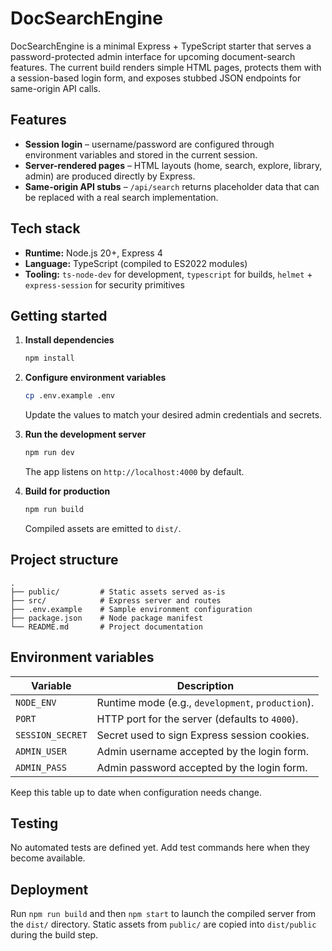 # DocSearchEngine

DocSearchEngine is a minimal Express + TypeScript starter that serves a password-protected admin interface for upcoming document-search features. The current build renders simple HTML pages, protects them with a session-based login form, and exposes stubbed JSON endpoints for same-origin API calls.

## Features
- **Session login** – username/password are configured through environment variables and stored in the current session.
- **Server-rendered pages** – HTML layouts (home, search, explore, library, admin) are produced directly by Express.
- **Same-origin API stubs** – `/api/search` returns placeholder data that can be replaced with a real search implementation.

## Tech stack
- **Runtime:** Node.js 20+, Express 4
- **Language:** TypeScript (compiled to ES2022 modules)
- **Tooling:** `ts-node-dev` for development, `typescript` for builds, `helmet` + `express-session` for security primitives

## Getting started
1. **Install dependencies**
   ```bash
   npm install
   ```

2. **Configure environment variables**
   ```bash
   cp .env.example .env
   ```
   Update the values to match your desired admin credentials and secrets.

3. **Run the development server**
   ```bash
   npm run dev
   ```
   The app listens on `http://localhost:4000` by default.

4. **Build for production**
   ```bash
   npm run build
   ```
   Compiled assets are emitted to `dist/`.

## Project structure
```
.
├── public/         # Static assets served as-is
├── src/            # Express server and routes
├── .env.example    # Sample environment configuration
├── package.json    # Node package manifest
└── README.md       # Project documentation
```

## Environment variables
| Variable | Description |
| --- | --- |
| `NODE_ENV` | Runtime mode (e.g., `development`, `production`). |
| `PORT` | HTTP port for the server (defaults to `4000`). |
| `SESSION_SECRET` | Secret used to sign Express session cookies. |
| `ADMIN_USER` | Admin username accepted by the login form. |
| `ADMIN_PASS` | Admin password accepted by the login form. |

Keep this table up to date when configuration needs change.

## Testing
No automated tests are defined yet. Add test commands here when they become available.

## Deployment
Run `npm run build` and then `npm start` to launch the compiled server from the `dist/` directory. Static assets from `public/` are copied into `dist/public` during the build step.
